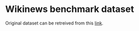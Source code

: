 # Wikinews benchmark dataset

Original dataset can be retreived from this [link](wikinews-2013).

[wikinews-2013]: https://github.com/adrien-bougouin/WikinewsKeyphraseCorpus
